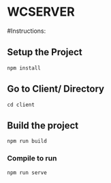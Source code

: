 # WCSERVER
#Instructions:

## Setup the Project
```
npm install
```

## Go to Client/ Directory
```
cd client
```

## Build the project
```
npm run build
```

### Compile to run
```
npm run serve
```
